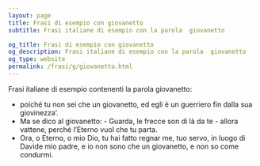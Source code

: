 ```yaml
---
layout: page
title: Frasi di esempio con giovanetto 
subtitle: Frasi italiane di esempio con la parola  giovanetto

og_title: Frasi di esempio con giovanetto 
og_description: Frasi italiane di esempio con la parola  giovanetto
og_type: website
permalink: /frasi/g/giovanetto.html
---
```


Frasi italiane di esempio contenenti la parola giovanetto:


- poiché tu non sei che un giovanetto, ed egli è un guerriero fin dalla sua giovinezza’.
- Ma se dico al giovanetto: - Guarda, le frecce son di là da te - allora vattene, perché l’Eterno vuol che tu parta.
- Ora, o Eterno, o mio Dio, tu hai fatto regnar me, tuo servo, in luogo di Davide mio padre, e io non sono che un giovanetto, e non so come condurmi.
